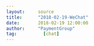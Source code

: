 ```yaml
---
layout:     source 
title:      "2018-02-19-WeChat"
date:       2018-02-19 12:00:00
author:     "PaymentGroup"
tag:		  [chat]
---
```

